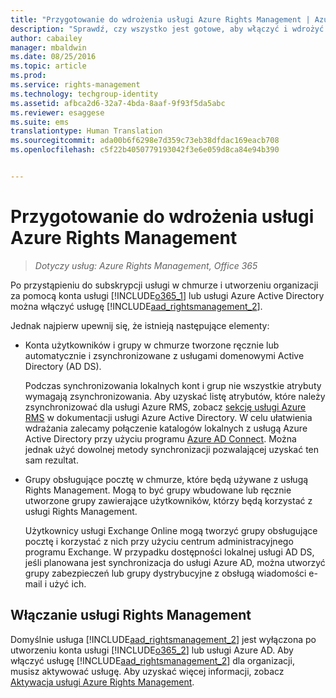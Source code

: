 ```yaml
---
title: "Przygotowanie do wdrożenia usługi Azure Rights Management | Azure RMS"
description: "Sprawdź, czy wszystko jest gotowe, aby włączyć i wdrożyć usługi Azure RMS, co obejmuje konta użytkowników i grupy do uwierzytelniania."
author: cabailey
manager: mbaldwin
ms.date: 08/25/2016
ms.topic: article
ms.prod: 
ms.service: rights-management
ms.technology: techgroup-identity
ms.assetid: afbca2d6-32a7-4bda-8aaf-9f93f5da5abc
ms.reviewer: esaggese
ms.suite: ems
translationtype: Human Translation
ms.sourcegitcommit: ada00b6f6298e7d359c73eb38dfdac169eacb708
ms.openlocfilehash: c5f22b4050779193042f3e6e059d8ca84e94b390


---
```


# Przygotowanie do wdrożenia usługi Azure Rights Management

>*Dotyczy usług: Azure Rights Management, Office 365*

Po przystąpieniu do subskrypcji usługi w chmurze i utworzeniu organizacji za pomocą konta usługi [!INCLUDE[o365_1](../includes/o365_1_md.md)] lub usługi Azure Active Directory można włączyć usługę [!INCLUDE[aad_rightsmanagement_2](../includes/aad_rightsmanagement_2_md.md)].

Jednak najpierw upewnij się, że istnieją następujące elementy:

-   Konta użytkowników i grupy w chmurze tworzone ręcznie lub automatycznie i zsynchronizowane z usługami domenowymi Active Directory (AD DS).

    Podczas synchronizowania lokalnych kont i grup nie wszystkie atrybuty wymagają zsynchronizowania. Aby uzyskać listę atrybutów, które należy zsynchronizować dla usługi Azure RMS, zobacz [sekcję usługi Azure RMS](/active-directory/active-directory-aadconnectsync-attributes-synchronized#azure-rms) w dokumentacji usługi Azure Active Directory. W celu ułatwienia wdrażania zalecamy połączenie katalogów lokalnych z usługą Azure Active Directory przy użyciu programu [Azure AD Connect](/active-directory/active-directory-aadconnectsync-whatis). Można jednak użyć dowolnej metody synchronizacji pozwalającej uzyskać ten sam rezultat.

-   Grupy obsługujące pocztę w chmurze, które będą używane z usługą Rights Management. Mogą to być grupy wbudowane lub ręcznie utworzone grupy zawierające użytkowników, którzy będą korzystać z usługi Rights Management.

    Użytkownicy usługi Exchange Online mogą tworzyć grupy obsługujące pocztę i korzystać z nich przy użyciu centrum administracyjnego programu Exchange. W przypadku dostępności lokalnej usługi AD DS, jeśli planowana jest synchronizacja do usługi Azure AD, można utworzyć grupy zabezpieczeń lub grupy dystrybucyjne z obsługą wiadomości e-mail i użyć ich.

## Włączanie usługi Rights Management
Domyślnie usługa [!INCLUDE[aad_rightsmanagement_2](../includes/aad_rightsmanagement_2_md.md)] jest wyłączona po utworzeniu konta usługi [!INCLUDE[o365_2](../includes/o365_2_md.md)] lub usługi Azure AD. Aby włączyć usługę [!INCLUDE[aad_rightsmanagement_2](../includes/aad_rightsmanagement_2_md.md)] dla organizacji, musisz aktywować usługę. Aby uzyskać więcej informacji, zobacz [Aktywacja usługi Azure Rights Management](../deploy-use/activate-service.md).






<!--HONumber=Aug16_HO4-->


